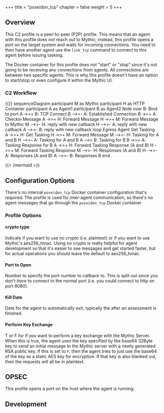 +++
title = "poseidon_tcp"
chapter = false
weight = 5
+++

## Overview
This C2 profile is a peer-to-peer (P2P) profile. This means that an agent with this profile does _not_ reach out to Mythic; instead, this profile opens a port on the target system and waits for incoming connections. You need to then have another agent use the `link_tcp` command to connect to this agent before issuing tasking. 

The Docker container for this profile does not "start" or "stop" since it's not going to be receiving any connections from agents. All connections are between two specific agents. This is why this profile doesn't have an option to start/stop or even configure it within the Mythic UI.
 
### C2 Workflow
{{<mermaid>}}
sequenceDiagram
    participant M as Mythic
    participant H as HTTP Container
    participant A as Agent1
    participant B as Agent2
    Note over B: Bind to port
    A ->>+ B: TCP Connect
    B -->>- A: Established Connection
    B ->>+ A: Checkin Message
    A ->>+ H: Forward Message
    H ->>+ M: Forward Message to Mythic
    M -->>- H: reply with new callback
    H -->>- A: reply with new callback
    A -->>- B: reply with new callback
    loop Egress Agent Get Tasking
    A ->>+ H: Get Tasking
    H ->>+ M: Forward Message
    M -->>- H: Tasking for A and B
    H -->>- A: Tasking for A and B
    A -->> B: Tasking for B
    B ->>+ A: Tasking Response for B
    A ->>+ H: Forward Tasking Response (A and B)
    H ->>+ M: Forward Tasking Response
    M -->>- H: Responses (A and B)
    H -->>- A: Responses (A and B)
    A -->>- B: Responses B
    end
    
{{< /mermaid >}}


## Configuration Options
There's no internal `poseidon_tcp` Docker container configuration that's required. The profile is used for inter-agent communication, so there's no agent messages that go through the `poseidon_tcp` Docker container.

### Profile Options
#### crypto type
Indicate if you want to use no crypto (i.e. plaintext) or if you want to use Mythic's aes256_hmac. Using no crypto is really helpful for agent development so that it's easier to see messages and get started faster, but for actual operations you should leave the default to aes256_hmac.

#### Port to Open
Number to specify the port number to callback to. This is split out since you don't _have_ to connect to the normal port (i.e. you could connect to http on port 8080). 

#### Kill Date
Date for the agent to automatically exit, typically the after an assessment is finished.

#### Perform Key Exchange
T or F for if you want to perform a key exchange with the Mythic Server. When this is true, the agent uses the key specified by the base64 32Byte key to send an initial message to the Mythic server with a newly generated RSA public key. If this is set to `F`, then the agent tries to just use the base64 of the key as a static AES key for encryption. If that key is also blanked out, then the requests will all be in plaintext.

## OPSEC

This profile opens a port on the host where the agent is running. 

## Development


